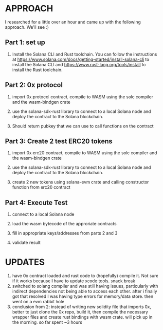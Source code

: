 
# APPROACH
I researched for a little over an hour and came up with the following approach. We'll see :) 

## Part 1: set up 

1. Install the Solana CLI and Rust toolchain. You can follow the instructions at https://www.solana.com/docs/getting-started/install-solana-cli to install the Solana CLI and https://www.rust-lang.org/tools/install to install the Rust toolchain.


## Part 2: 0x protocol 

1. import 0x protocol contract, compile to WASM using the solc compiler and the wasm-bindgen crate 

2. use the solana-sdk-rust library to connect to a local Solana node and deploy the contract to the Solana blockchain. 

3. Should return pubkey that we can use to call functions on the contract 

## Part 3: Create 2 test ERC20 tokens

1. import 0x erc20 contract,  compile to WASM using the solc compiler and the wasm-bindgen crate 

2. use the solana-sdk-rust library to connect to a local Solana node and deploy the contract to the Solana blockchain. 

3. create 2 new tokens using solana-evm crate and calling constructor function from erc20 contract

## Part 4: Execute Test

1.  connect to a local Solana node

2. load the wasm bytecode of the approriate contracts 

3. fill in appropriate keys/addresses from parts 2 and 3

4. validate result 


# UPDATES
 
1. have 0x contract loaded and rust code to (hopefully) compile it. Not sure if it works because I have to update xcode tools. snack break 
2. switched to solang compiler and was still having issues, particularly with
indirect dependencies not being able to access each other. after i finally got that resolved
I was having type errors for memory/data store. then went on a evm rabbit hole 
3. conclusion from 2: instead of writing new solidity file that imports 0x, better to just 
clone the 0x repo, build it, then compile the necessary wrapper files and create rust bindings with wasm crate. will pick up in the morning. so far spent ~3 hours